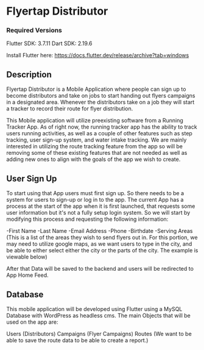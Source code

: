 # Flyertap Distributor
### Required Versions
Flutter SDK: 3.7.11
Dart SDK: 2.19.6

Install Flutter here: https://docs.flutter.dev/release/archive?tab=windows

## Description
Flyertap Distributor is a Mobile Application where people can sign up to become distributors and take on jobs to start handing out flyers campaigns in a designated area. Whenever the distributors take on a job they will start a tracker to record their route for flyer distribution.

This Mobile application will utilize preexisting software from a Running Tracker App. As of right now, the running tracker app has the ability to track users running activities, as well as a couple of other features such as step tracking, user sign-up system, and water intake tracking. We are mainly interested in utilizing the route tracking feature from the app so will be removing some of these existing features that are not needed as well as adding new ones to align with the goals of the app we wish to create.


## User Sign Up
To start using that App users must first sign up. So there needs to be a system for users to sign-up or log in to the app. The current App has a process at the start of the app when it is first launched, that requests some user information but it's not a fully setup login system. So we will start by modifying this process and requesting the following information:

-First Name
-Last Name
-Email Address
-Phone
-Birthdate
-Serving Areas (This is a list of the areas they wish to send flyers out in. For this portion, we may need to utilize google maps, as we want users to type in the city, and be able to either select either the city or the parts of the city. The example is viewable below)

After that Data will be saved to the backend and users will be redirected to App Home Feed.



## Database
This mobile application will be developed using Flutter using a MySQL Database with WordPress as headless cms.
The main Objects that will be used on the app are: 

Users (Distributors)
Campaigns (Flyer Campaigns)
Routes (We want to be able to save the route data to be able to create a report.)

